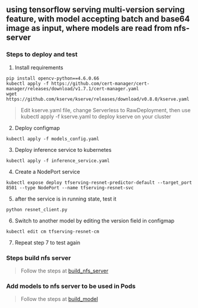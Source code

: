 using tensorflow serving multi-version serving feature, with model accepting batch and base64 image as input, where models are read from nfs-server
-

### Steps to deploy and test
1. Install requirements
```shell
pip install opencv-python==4.6.0.66
kubectl apply -f https://github.com/cert-manager/cert-manager/releases/download/v1.7.1/cert-manager.yaml
wget https://github.com/kserve/kserve/releases/download/v0.8.0/kserve.yaml
```
> Edit kserve.yaml file, change Serverless to RawDeployment,
> then use kubectl apply -f kserve.yaml to deploy kserve on your cluster

2. Deploy configmap
```shell
kubectl apply -f models_config.yaml
```
3. Deploy inference service to kubernetes
```shell
kubectl apply -f inference_service.yaml
```
4. Create a NodePort service
```shell
kubectl expose deploy tfserving-resnet-predictor-default --target_port 8501 --type NodePort --name tfserving-resnet-svc
```

5. after the service is in running state, test it
```shell
python resnet_client.py
```

6. Switch to another model by editing the version field in configmap
```shell
kubectl edit cm tfserving-resnet-cm
```

7. Repeat step 7 to test again


### Steps build nfs server
> Follow the steps at [build_nfs_server](./build_nfs_server.md)


### Add models to nfs server to be used in Pods
> Follow the steps at [build_model](./build_models.md)